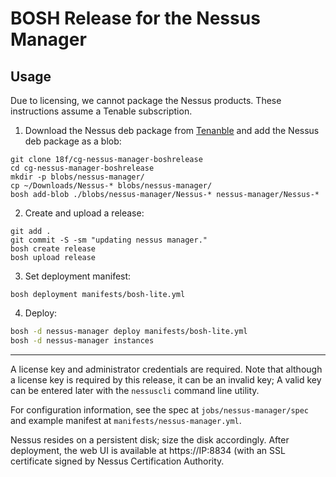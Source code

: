 # BOSH Release for the Nessus Manager

## Usage

Due to licensing, we cannot package the Nessus products. These instructions assume a Tenable subscription.

1. Download the Nessus deb package from [Tenanble](https://www.tenable.com/downloads/nessus) and add the Nessus deb package as a blob:

```
git clone 18f/cg-nessus-manager-boshrelease
cd cg-nessus-manager-boshrelease
mkdir -p blobs/nessus-manager/
cp ~/Downloads/Nessus-* blobs/nessus-manager/
bosh add-blob ./blobs/nessus-manager/Nessus-* nessus-manager/Nessus-*
```

2. Create and upload a release:
```
git add .
git commit -S -sm "updating nessus manager."
bosh create release
bosh upload release
```

3. Set deployment manifest:
```
bosh deployment manifests/bosh-lite.yml
```

4. Deploy:
```sh
bosh -d nessus-manager deploy manifests/bosh-lite.yml
bosh -d nessus-manager instances
```

---

A license key and administrator credentials are required. Note that although a license key is required by this release, it can be an invalid key; A valid key can be entered later with the `nessuscli` command line utility.

For configuration information, see the spec at `jobs/nessus-manager/spec` and example manifest at `manifests/nessus-manager.yml`.

Nessus resides on a persistent disk; size the disk accordingly. After deployment, the web UI is available at https://IP:8834 (with an SSL certificate signed by Nessus Certification Authority.
